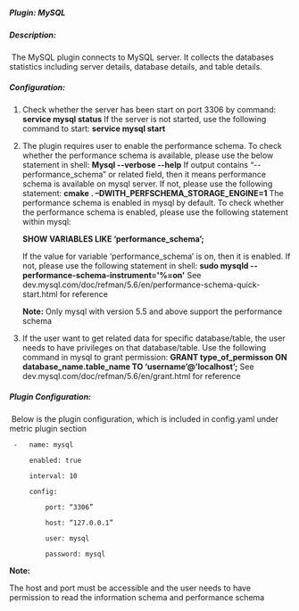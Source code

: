 ##### Plugin: MySQL 

##### Description: 

​        The MySQL plugin connects to MySQL server. It collects the databases statistics including server details, database details, and table details.

##### Configuration:

1. Check whether the server has been start on port 3306 by command:
   **service mysql status**
   If the server is not started, use the following command to start:
    **service mysql start** 

2. The plugin requires user to enable the performance schema. To check whether the performance schema is available, please use the below statement in shell:
   **Mysql --verbose --help**
   If output contains “--performance_schema” or related field, then it means performance schema is available on mysql server.
   If not, please use the following statement:
   **cmake . –DWITH_PERFSCHEMA_STORAGE_ENGINE=1**
   The performance schema is enabled in mysql by default. To check whether the performance schema is enabled, please use the following statement within mysql:

   **SHOW VARIABLES LIKE ‘performance_schema’;**

   If the value for variable ‘performance_schema’ is on, then it is enabled. 
   If not, please use the following statement in shell:
   **sudo mysqld --performance-schema-instrument='%=on'**
   See dev.mysql.com/doc/refman/5.6/en/performance-schema-quick-start.html for reference

    **Note:** Only mysql with version 5.5 and above support the performance schema

    

3. If the user want to get related data for specific database/table, the user needs to have privileges on that database/table. Use the following command in mysql to grant permission:
   **GRANT type_of_permisson ON database_name.table_name TO ‘username’@’localhost’;**
   See dev.mysql.com/doc/refman/5.6/en/grant.html for reference

##### Plugin Configuration:

​        Below is the plugin configuration, which is included in config.yaml under metric plugin section

```
 -   name: mysql

     enabled: true

     interval: 10

     config:

         port: “3306”

         host: “127.0.0.1”

         user: mysql

         password: mysql
```

 

**Note:** 

The host and port must be accessible and the user needs to have permission to read the information schema and performance schema